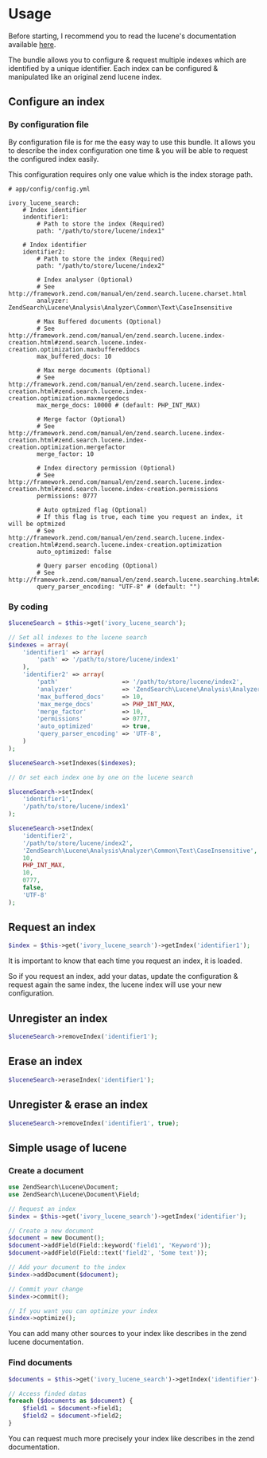 # Usage

Before starting, I recommend you to read the lucene's documentation available [here](http://framework.zend.com/manual/en/zend.search.lucene.html).

The bundle allows you to configure & request multiple indexes which are identified by a unique identifier.
Each index can be configured & manipulated like an original zend lucene index.

## Configure an index

### By configuration file

By configuration file is for me the easy way to use this bundle.
It allows you to describe the index configuration one time & you will be able to request the configured index easily.

This configuration requires only one value which is the index storage path.

```
# app/config/config.yml

ivory_lucene_search:
    # Index identifier
    indentifier1:
        # Path to store the index (Required)
        path: "/path/to/store/lucene/index1"

    # Index identifier
    identifier2:
        # Path to store the index (Required)
        path: "/path/to/store/lucene/index2"

        # Index analyser (Optional)
        # See http://framework.zend.com/manual/en/zend.search.lucene.charset.html
        analyzer: ZendSearch\Lucene\Analysis\Analyzer\Common\Text\CaseInsensitive

        # Max Buffered documents (Optional)
        # See http://framework.zend.com/manual/en/zend.search.lucene.index-creation.html#zend.search.lucene.index-creation.optimization.maxbuffereddocs
        max_buffered_docs: 10

        # Max merge documents (Optional)
        # See http://framework.zend.com/manual/en/zend.search.lucene.index-creation.html#zend.search.lucene.index-creation.optimization.maxmergedocs
        max_merge_docs: 10000 # (default: PHP_INT_MAX)

        # Merge factor (Optional)
        # See http://framework.zend.com/manual/en/zend.search.lucene.index-creation.html#zend.search.lucene.index-creation.optimization.mergefactor
        merge_factor: 10

        # Index directory permission (Optional)
        # See http://framework.zend.com/manual/en/zend.search.lucene.index-creation.html#zend.search.lucene.index-creation.permissions
        permissions: 0777

        # Auto optmized flag (Optional)
        # If this flag is true, each time you request an index, it will be optmized
        # See http://framework.zend.com/manual/en/zend.search.lucene.index-creation.html#zend.search.lucene.index-creation.optimization
        auto_optimized: false

        # Query parser encoding (Optional)
        # See http://framework.zend.com/manual/en/zend.search.lucene.searching.html#zend.search.lucene.searching.query_building.parsing
        query_parser_encoding: "UTF-8" # (default: "")
```

### By coding

``` php
$luceneSearch = $this->get('ivory_lucene_search');

// Set all indexes to the lucene search
$indexes = array(
    'identifier1' => array(
        'path' => '/path/to/store/lucene/index1'
    ),
    'identifier2' => array(
        'path'                  => '/path/to/store/lucene/index2',
        'analyzer'              => 'ZendSearch\Lucene\Analysis\Analyzer\Common\Text\CaseInsensitive',
        'max_buffered_docs'     => 10,
        'max_merge_docs'        => PHP_INT_MAX,
        'merge_factor'          => 10,
        'permissions'           => 0777,
        'auto_optimized'        => true,
        'query_parser_encoding' => 'UTF-8',
    )
);

$luceneSearch->setIndexes($indexes);

// Or set each index one by one on the lucene search

$luceneSearch->setIndex(
    'identifier1',
    '/path/to/store/lucene/index1'
);

$luceneSearch->setIndex(
    'identifier2',
    '/path/to/store/lucene/index2',
    'ZendSearch\Lucene\Analysis\Analyzer\Common\Text\CaseInsensitive',
    10,
    PHP_INT_MAX,
    10,
    0777,
    false,
    'UTF-8'
);
```

## Request an index

``` php
$index = $this->get('ivory_lucene_search')->getIndex('identifier1');
```

It is important to know that each time you request an index, it is loaded.

So if you request an index, add your datas, update the configuration & request again the same index, the lucene index
will use your new configuration.

## Unregister an index

``` php
$luceneSearch->removeIndex('identifier1');
```

## Erase an index

``` php
$luceneSearch->eraseIndex('identifier1');
```

## Unregister & erase an index

``` php
$luceneSearch->removeIndex('identifier1', true);
```

## Simple usage of lucene

### Create a document

``` php
use ZendSearch\Lucene\Document;
use ZendSearch\Lucene\Document\Field;

// Request an index
$index = $this->get('ivory_lucene_search')->getIndex('identifier');

// Create a new document
$document = new Document();
$document->addField(Field::keyword('field1', 'Keyword'));
$document->addField(Field::text('field2', 'Some text'));

// Add your document to the index
$index->addDocument($document);

// Commit your change
$index->commit();

// If you want you can optimize your index
$index->optimize();
```

You can add many other sources to your index like describes in the zend lucene documentation.

### Find documents

``` php
$documents = $this->get('ivory_lucene_search')->getIndex('identifier')->find('Keywork some text');

// Access finded datas
foreach ($documents as $document) {
    $field1 = $document->field1;
    $field2 = $document->field2;
}
```

You can request much more precisely your index like describes in the zend documentation.
